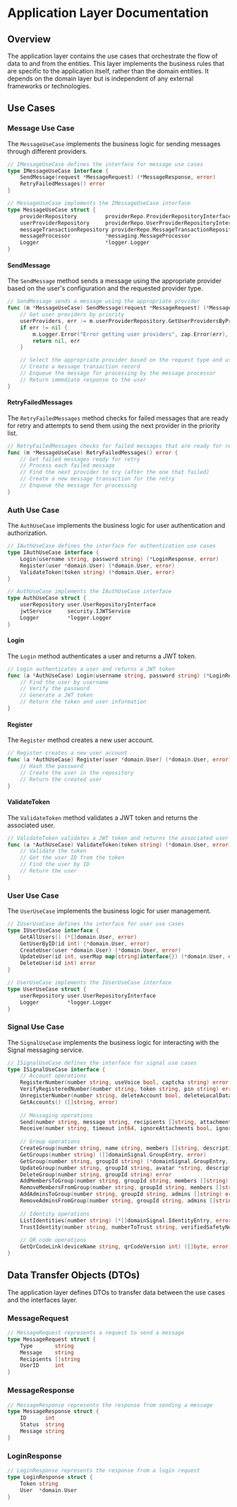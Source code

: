 # Application Layer Documentation

## Overview

The application layer contains the use cases that orchestrate the flow of data to and from the entities. This layer implements the business rules that are specific to the application itself, rather than the domain entities. It depends on the domain layer but is independent of any external frameworks or technologies.

## Use Cases

### Message Use Case

The `MessageUseCase` implements the business logic for sending messages through different providers.

```go
// IMessageUseCase defines the interface for message use cases
type IMessageUseCase interface {
    SendMessage(request *MessageRequest) (*MessageResponse, error)
    RetryFailedMessages() error
}

// MessageUseCase implements the IMessageUseCase interface
type MessageUseCase struct {
    providerRepository         providerRepo.ProviderRepositoryInterface
    userProviderRepository     providerRepo.UserProviderRepositoryInterface
    messageTransactionRepository providerRepo.MessageTransactionRepositoryInterface
    messageProcessor           *messaging.MessageProcessor
    Logger                     *logger.Logger
}
```

#### SendMessage

The `SendMessage` method sends a message using the appropriate provider based on the user's configuration and the requested provider type.

```go
// SendMessage sends a message using the appropriate provider
func (m *MessageUseCase) SendMessage(request *MessageRequest) (*MessageResponse, error) {
    // Get user providers by priority
    userProviders, err := m.userProviderRepository.GetUserProvidersByPriority(request.UserID)
    if err != nil {
        m.Logger.Error("Error getting user providers", zap.Error(err), zap.Int("userID", request.UserID))
        return nil, err
    }

    // Select the appropriate provider based on the request type and user configuration
    // Create a message transaction record
    // Enqueue the message for processing by the message processor
    // Return immediate response to the user
}
```

#### RetryFailedMessages

The `RetryFailedMessages` method checks for failed messages that are ready for retry and attempts to send them using the next provider in the priority list.

```go
// RetryFailedMessages checks for failed messages that are ready for retry
func (m *MessageUseCase) RetryFailedMessages() error {
    // Get failed messages ready for retry
    // Process each failed message
    // Find the next provider to try (after the one that failed)
    // Create a new message transaction for the retry
    // Enqueue the message for processing
}
```

### Auth Use Case

The `AuthUseCase` implements the business logic for user authentication and authorization.

```go
// IAuthUseCase defines the interface for authentication use cases
type IAuthUseCase interface {
    Login(username string, password string) (*LoginResponse, error)
    Register(user *domain.User) (*domain.User, error)
    ValidateToken(token string) (*domain.User, error)
}

// AuthUseCase implements the IAuthUseCase interface
type AuthUseCase struct {
    userRepository user.UserRepositoryInterface
    jwtService     security.IJWTService
    Logger         *logger.Logger
}
```

#### Login

The `Login` method authenticates a user and returns a JWT token.

```go
// Login authenticates a user and returns a JWT token
func (a *AuthUseCase) Login(username string, password string) (*LoginResponse, error) {
    // Find the user by username
    // Verify the password
    // Generate a JWT token
    // Return the token and user information
}
```

#### Register

The `Register` method creates a new user account.

```go
// Register creates a new user account
func (a *AuthUseCase) Register(user *domain.User) (*domain.User, error) {
    // Hash the password
    // Create the user in the repository
    // Return the created user
}
```

#### ValidateToken

The `ValidateToken` method validates a JWT token and returns the associated user.

```go
// ValidateToken validates a JWT token and returns the associated user
func (a *AuthUseCase) ValidateToken(token string) (*domain.User, error) {
    // Validate the token
    // Get the user ID from the token
    // Find the user by ID
    // Return the user
}
```

### User Use Case

The `UserUseCase` implements the business logic for user management.

```go
// IUserUseCase defines the interface for user use cases
type IUserUseCase interface {
    GetAllUsers() (*[]domain.User, error)
    GetUserByID(id int) (*domain.User, error)
    CreateUser(user *domain.User) (*domain.User, error)
    UpdateUser(id int, userMap map[string]interface{}) (*domain.User, error)
    DeleteUser(id int) error
}

// UserUseCase implements the IUserUseCase interface
type UserUseCase struct {
    userRepository user.UserRepositoryInterface
    Logger         *logger.Logger
}
```

### Signal Use Case

The `SignalUseCase` implements the business logic for interacting with the Signal messaging service.

```go
// ISignalUseCase defines the interface for signal use cases
type ISignalUseCase interface {
    // Account operations
    RegisterNumber(number string, useVoice bool, captcha string) error
    VerifyRegisteredNumber(number string, token string, pin string) error
    UnregisterNumber(number string, deleteAccount bool, deleteLocalData bool) error
    GetAccounts() ([]string, error)
    
    // Messaging operations
    Send(number string, message string, recipients []string, attachments []string, isGroup bool) (*domainSignal.SendResponse, error)
    Receive(number string, timeout int64, ignoreAttachments bool, ignoreStories bool, maxMessages int64, sendReadReceipts bool) (string, error)
    
    // Group operations
    CreateGroup(number string, name string, members []string, description string, editGroupPermission domainSignal.GroupPermission, addMembersPermission domainSignal.GroupPermission, groupLinkState domainSignal.GroupLinkState, expirationTime *int) (string, error)
    GetGroups(number string) ([]domainSignal.GroupEntry, error)
    GetGroup(number string, groupId string) (*domainSignal.GroupEntry, error)
    UpdateGroup(number string, groupId string, avatar *string, description *string, name *string, expirationTime *int, groupLinkState *domainSignal.GroupLinkState) error
    DeleteGroup(number string, groupId string) error
    AddMembersToGroup(number string, groupId string, members []string) error
    RemoveMembersFromGroup(number string, groupId string, members []string) error
    AddAdminsToGroup(number string, groupId string, admins []string) error
    RemoveAdminsFromGroup(number string, groupId string, admins []string) error
    
    // Identity operations
    ListIdentities(number string) (*[]domainSignal.IdentityEntry, error)
    TrustIdentity(number string, numberToTrust string, verifiedSafetyNumber *string, trustAllKnownKeys *bool) error
    
    // QR code operations
    GetQrCodeLink(deviceName string, qrCodeVersion int) ([]byte, error)
}
```

## Data Transfer Objects (DTOs)

The application layer defines DTOs to transfer data between the use cases and the interfaces layer.

### MessageRequest

```go
// MessageRequest represents a request to send a message
type MessageRequest struct {
    Type       string
    Message    string
    Recipients []string
    UserID     int
}
```

### MessageResponse

```go
// MessageResponse represents the response from sending a message
type MessageResponse struct {
    ID      int
    Status  string
    Message string
}
```

### LoginResponse

```go
// LoginResponse represents the response from a login request
type LoginResponse struct {
    Token string
    User  *domain.User
}
```